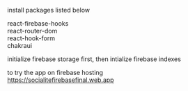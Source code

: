 install packages listed below

react-firebase-hooks<br>
react-router-dom<br>
react-hook-form<br>
chakraui<br>

initialize firebase storage first, then intialize firebase indexes <br>

to try the app on firebase hosting<br>
https://socialitefirebasefinal.web.app
